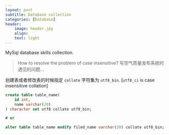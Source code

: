 ```yaml
---
layout: post
subtitle: Database collection
categories: [Database]
header:
    image: header.jpg
    align:
    text: light
---
```


MySql database skills collection.

> How to resolve the problem of case insensitive? 写空气质量发布系统时遇见的问题...

创建表或者修改表的时候指定 `collate` 字符集为 `utf8_bin`. [`utf8_ci` is case insensitive collation]

```sql
create table table_name(
    id int,
    name varchar(20)
) character set utf8 collate utf8_bin;

# or

alter table table_name modify filed_name varchar(20) collate utf8_bin;
```